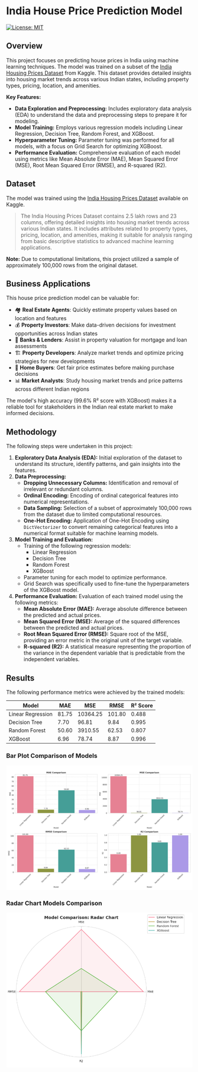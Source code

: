 # India House Price Prediction Model

[![License: MIT](https://img.shields.io/badge/License-MIT-yellow.svg)](https://opensource.org/licenses/MIT)

## Overview

This project focuses on predicting house prices in India using machine learning techniques. The model was trained on a subset of the [India Housing Prices Dataset](https://www.kaggle.com/datasets/ankushpanday1/india-house-price-prediction/data) from Kaggle.  This dataset provides detailed insights into housing market trends across various Indian states, including property types, pricing, location, and amenities.

**Key Features:**

* **Data Exploration and Preprocessing:**  Includes exploratory data analysis (EDA) to understand the data and preprocessing steps to prepare it for modeling.
* **Model Training:**  Employs various regression models including Linear Regression, Decision Tree, Random Forest, and XGBoost.
* **Hyperparameter Tuning:**  Parameter tuning was performed for all models, with a focus on Grid Search for optimizing XGBoost.
* **Performance Evaluation:**  Comprehensive evaluation of each model using metrics like Mean Absolute Error (MAE), Mean Squared Error (MSE), Root Mean Squared Error (RMSE), and R-squared (R2).

## Dataset

The model was trained using the [India Housing Prices Dataset](https://www.kaggle.com/datasets/ankushpanday1/india-house-price-prediction/data) available on Kaggle.

> The India Housing Prices Dataset contains 2.5 lakh rows and 23 columns, offering detailed insights into housing market trends across various Indian states. It includes attributes related to property types, pricing, location, and amenities, making it suitable for analysis ranging from basic descriptive statistics to advanced machine learning applications.

**Note:** Due to computational limitations, this project utilized a sample of approximately 100,000 rows from the original dataset.

## Business Applications

This house price prediction model can be valuable for:

- 🏘️ **Real Estate Agents**: Quickly estimate property values based on location and features
- 💰 **Property Investors**: Make data-driven decisions for investment opportunities across Indian states
- 🏦 **Banks & Lenders**: Assist in property valuation for mortgage and loan assessments
- 🏗️ **Property Developers**: Analyze market trends and optimize pricing strategies for new developments
- 🏡 **Home Buyers**: Get fair price estimates before making purchase decisions
- 📊 **Market Analysts**: Study housing market trends and price patterns across different Indian regions

The model's high accuracy (99.6% R² score with XGBoost) makes it a reliable tool for stakeholders in the Indian real estate market to make informed decisions.

## Methodology

The following steps were undertaken in this project:

1. **Exploratory Data Analysis (EDA):**  Initial exploration of the dataset to understand its structure, identify patterns, and gain insights into the features.
2. **Data Preprocessing:**
    * **Dropping Unnecessary Columns:** Identification and removal of irrelevant or redundant columns.
    * **Ordinal Encoding:** Encoding of ordinal categorical features into numerical representations.
    * **Data Sampling:**  Selection of a subset of approximately 100,000 rows from the dataset due to limited computational resources.
    * **One-Hot Encoding:** Application of One-Hot Encoding using `DictVectorizer` to convert remaining categorical features into a numerical format suitable for machine learning models.
3. **Model Training and Evaluation:**
    * Training of the following regression models:
        * Linear Regression
        * Decision Tree
        * Random Forest
        * XGBoost
    * Parameter tuning for each model to optimize performance.
    * Grid Search was specifically used to fine-tune the hyperparameters of the XGBoost model.
4. **Performance Evaluation:**  Evaluation of each trained model using the following metrics:
    * **Mean Absolute Error (MAE):** Average absolute difference between the predicted and actual prices.
    * **Mean Squared Error (MSE):** Average of the squared differences between the predicted and actual prices.
    * **Root Mean Squared Error (RMSE):** Square root of the MSE, providing an error metric in the original unit of the target variable.
    * **R-squared (R2):**  A statistical measure representing the proportion of the variance in the dependent variable that is predictable from the independent variables.

## Results

The following performance metrics were achieved by the trained models:

| Model | MAE | MSE | RMSE | R² Score |
|-------|-----|-----|------|----------|
| Linear Regression | 81.75 | 10364.25 | 101.80 | 0.488 |
| Decision Tree | 7.70 | 96.81 | 9.84 | 0.995 |
| Random Forest | 50.60 | 3910.55 | 62.53 | 0.807 |
| XGBoost | 6.96 | 78.74 | 8.87 | 0.996 |

### Bar Plot Comparison of Models

![Model's Result Using Bar Plot](https://github.com/izaanz/ML-Indian-House-Prediction/blob/main/img/model_comparison_bar_chart.png)

### Radar Chart Models Comparison
![Model's Result Using Radar](https://github.com/izaanz/ML-Indian-House-Prediction/blob/main/img/model_comparison_radar_chart.png)

